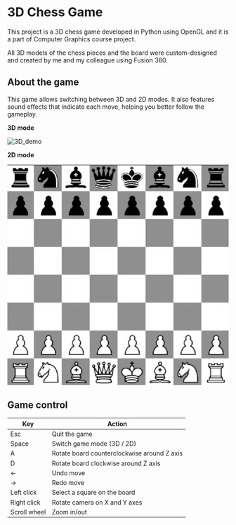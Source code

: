 # 3D Chess Game
This project is a 3D chess game developed in Python using OpenGL and it is a part of Computer Graphics course project.

All 3D models of the chess pieces and the board were custom-designed and created by me and my colleague using Fusion 360.

## About the game
This game allows switching between 3D and 2D modes. It also features sound effects that indicate each move, helping you better follow the gameplay.

__3D mode__

![3D_demo](3D_demo.gif)

__2D mode__

![3D_demo](2D_demo.gif)

## Game control
| Key          | Action                                      |
|--------------|---------------------------------------------|
| Esc          | Quit the game                               |
| Space        | Switch game mode (3D / 2D)                  |
| A            | Rotate board counterclockwise around Z axis |
| D            | Rotate board clockwise around Z axis        |
| ←            | Undo move                                   |
| →            | Redo move                                   |
| Left click   | Select a square on the board                |
| Right click  | Rotate camera on X and Y axes               |
| Scroll wheel | Zoom in/out                                 |
